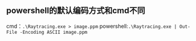 ## powershell的默认编码方式和cmd不同
cmd：`.\Raytracing.exe > image.ppm`
powershell:`.\Raytracing.exe | Out-File -Encoding ASCII image.ppm
`

